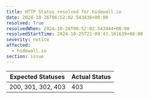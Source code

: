 ```yaml
---
title: HTTP Status resolved for hidewall.io
date: 2024-10-26T06:52:02.543436+00:00
resolved: True
resolvedWhen: 2024-10-26T06:52:02.543444+00:00
resolvedStartTime: 2024-10-25T21:09:43.161639+00:00
severity: notice
affected:
  - hidewall.io
section: issue
---
```


| Expected Statuses | Actual Status  |
|-------------------|----------------|
| 200, 301, 302, 403 | 403 |
